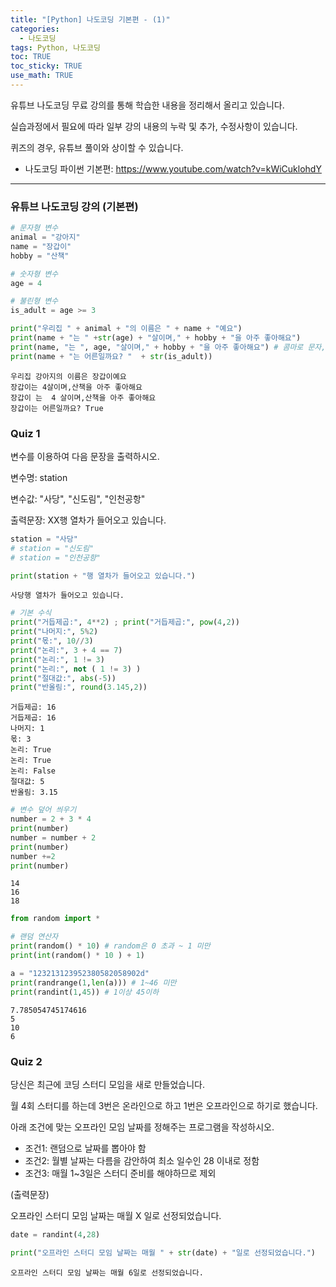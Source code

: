 ```yaml
---
title: "[Python] 나도코딩 기본편 - (1)"
categories: 
  - 나도코딩
tags: Python, 나도코딩
toc: TRUE
toc_sticky: TRUE
use_math: TRUE
---
```


유튜브 나도코딩 무료 강의를 통해 학습한 내용을 정리해서 올리고 있습니다.

실습과정에서 필요에 따라 일부 강의 내용의 누락 및 추가, 수정사항이 있습니다.

퀴즈의 경우, 유튜브 풀이와 상이할 수 있습니다.

- 나도코딩 파이썬 기본편:       <https://www.youtube.com/watch?v=kWiCuklohdY>
---

### 유튜브 나도코딩 강의 (기본편)


```python
# 문자형 변수
animal = "강아지"
name = "장갑이"
hobby = "산책"

# 숫자형 변수
age = 4

# 불린형 변수
is_adult = age >= 3
```


```python
print("우리집 " + animal + "의 이름은 " + name + "예요")
print(name + "는 " +str(age) + "살이며," + hobby + "을 아주 좋아해요")
print(name, "는 ", age, "살이며," + hobby + "을 아주 좋아해요") # 콤마로 문자, 숫자 구분 없이 사용가능하지만 한칸 띄워짐
print(name + "는 어른일까요? "  + str(is_adult))
```

    우리집 강아지의 이름은 장갑이예요
    장갑이는 4살이며,산책을 아주 좋아해요
    장갑이 는  4 살이며,산책을 아주 좋아해요
    장갑이는 어른일까요? True
    

### Quiz 1
변수를 이용하여 다음 문장을 출력하시오.

변수명: station

변수값:  "사당", "신도림", "인천공항"

출력문장: XX행 열차가 들어오고 있습니다.


```python
station = "사당"
# station = "신도림"
# station = "인천공항"

print(station + "행 열차가 들어오고 있습니다.")
```

    사당행 열차가 들어오고 있습니다.
    


```python
# 기본 수식
print("거듭제곱:", 4**2) ; print("거듭제곱:", pow(4,2))
print("나머지:", 5%2)
print("몫:", 10//3)
print("논리:", 3 + 4 == 7)
print("논리:", 1 != 3)
print("논리:", not ( 1 != 3) )
print("절대값:", abs(-5))
print("반올림:", round(3.145,2))
```

    거듭제곱: 16
    거듭제곱: 16
    나머지: 1
    몫: 3
    논리: True
    논리: True
    논리: False
    절대값: 5
    반올림: 3.15
    


```python
# 변수 덮어 씌우기
number = 2 + 3 * 4
print(number)
number = number + 2
print(number)
number +=2
print(number)
```

    14
    16
    18
    


```python
from random import *

# 랜덤 연산자
print(random() * 10) # random은 0 초과 ~ 1 미만
print(int(random() * 10 ) + 1)

a = "123213123952380582058902d"
print(randrange(1,len(a))) # 1~46 미만
print(randint(1,45)) # 1이상 45이하
```

    7.785054745174616
    5
    10
    6
    

### Quiz 2
당신은 최근에 코딩 스터디 모임을 새로 만들었습니다.

월 4회 스터디를 하는데 3번은 온라인으로 하고 1번은 오프라인으로 하기로 했습니다.

아래 조건에 맞는 오프라인 모임 날짜를 정해주는 프로그램을 작성하시오.

- 조건1: 랜덤으로 날짜를 뽑아야 함
- 조건2: 월별 날짜는 다름을 감안하여 최소 일수인 28 이내로 정함
- 조건3: 매월 1~3일은 스터디 준비를 해야하므로 제외

(출력문장)

오프라인 스터디 모임 날짜는 매월 X 일로 선정되었습니다.


```python
date = randint(4,28)

print("오프라인 스터디 모임 날짜는 매월 " + str(date) + "일로 선정되었습니다.")
```

    오프라인 스터디 모임 날짜는 매월 6일로 선정되었습니다.
    
